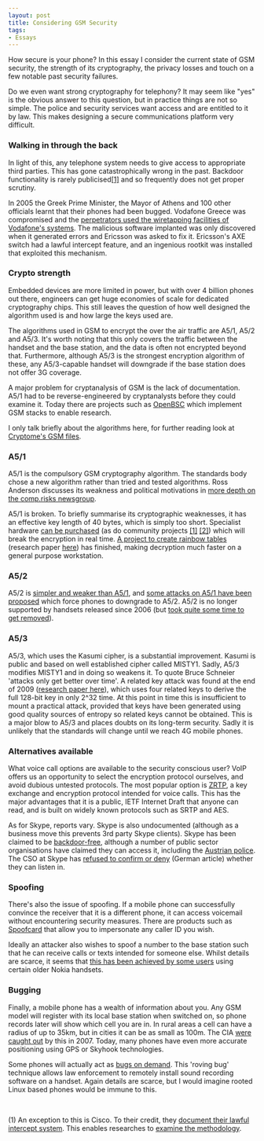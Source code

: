 ```yaml
--- 
layout: post
title: Considering GSM Security
tags: 
- Essays
---
```


How secure is your phone? In this essay I consider the current state of GSM security, the strength of its cryptography, the privacy losses and touch on a few notable past security failures.

Do we even want strong cryptography for telephony? It may seem like "yes" is the obvious answer to this question, but in practice things are not so simple. The police and security services want access and are entitled to it by law. This makes designing a secure communications platform very difficult.

<h3>Walking in through the back</h3>
In light of this, any telephone system needs to give access to appropriate third parties. This has gone catastrophically wrong in the past. Backdoor functionality is rarely publicised<a href="#foot1">[1]</a> and so frequently does not get proper scrutiny.

In 2005 the Greek Prime Minister, the Mayor of Athens and 100 other officials learnt that their phones had been bugged. Vodafone Greece was compromised and the <a href="http://spectrum.ieee.org/telecom/security/the-athens-affair">perpetrators used the wiretapping facilities of Vodafone's systems</a>. The malicious software implanted was only discovered when it generated errors and Ericsson was asked to fix it. Ericsson's AXE switch had a lawful intercept feature, and an ingenious rootkit was installed that exploited this mechanism.

<h3>Crypto strength</h3>
Embedded devices are more limited in power, but with over 4 billion phones out there, engineers can get huge economies of scale for dedicated cryptography chips. This still leaves the question of how well designed the algorithm used is and how large the keys used are.

The algorithms used in GSM to encrypt the over the air traffic are A5/1, A5/2 and A5/3. It's worth noting that this only covers the traffic between the handset and the base station, and the data is often not encrypted beyond that. Furthermore, although A5/3 is the strongest encryption algorithm of these, any A5/3-capable handset will downgrade if the base station does not offer 3G coverage.

A major problem for cryptanalysis of GSM is the lack of documentation. A5/1 had to be reverse-engineered by cryptanalysts before they could examine it. Today there are projects such as <a href="http://openbsc.gnumonks.org/">OpenBSC</a> which implement GSM stacks to enable research.

I only talk briefly about the algorithms here, for further reading look at <a href="http://cryptome.org/gsm-a5-files.htm">Cryptome's GSM files</a>.

<h3>A5/1</h3>
A5/1 is the compulsory GSM cryptography algorithm. The standards body chose a new algorithm rather than tried and tested algorithms. Ross Anderson discusses its weakness and political motivations in <a href="http://groups.google.com/groups?selm=2ts9a0%2495r%40lyra.csx.cam.ac.uk">more depth on the comp.risks newsgroup</a>.

A5/1 is broken. To briefly summarise its cryptographic weaknesses, it has an effective key length of 40 bytes, which is simply too short. Specialist hardware <a href="http://www.gcomtech.com/index.php?app=ccp0&amp;ns=prodshow&amp;ref=gsm-intercept">can be purchased</a> (as do community projects <a href="http://securitytube.net/Airprobe,-Monitoring-GSM-traffic-with-USRP-%28HAR-2009%29-video.aspx">[1]</a> <a href="http://www.engadget.com/2010/05/10/meganets-dominator-i-snoops-on-four-gsm-convos-at-once-fits-in/">[2]</a>) which will break the encryption in real time. <a href="https://web.archive.org/web/20120326100525/http://www.reflextor.com/trac/a51">A project to create rainbow tables</a> (research paper <a href="&lt;a href=">here</a>) has finished, making decryption much faster on a general purpose workstation.

<h3>A5/2</h3>
A5/2 is <a href="http://cryptodox.com/A5/2">simpler and weaker than A5/1</a>, and <a href="http://events.ccc.de/congress/2009/Fahrplan/attachments/1519_26C3.Karsten.Nohl.GSM.pdf">some attacks on A5/1 have been proposed</a> which force phones to downgrade to A5/2. A5/2 is no longer supported by handsets released since 2006 (but <a href="http://laforge.gnumonks.org/weblog/2010/11/12/#20101112-history_of_a52_withdrawal">took quite some time to get removed</a>).

<h3>A5/3</h3>
A5/3, which uses the Kasumi cipher, is a substantial improvement. Kasumi is public and based on well established cipher called MISTY1. Sadly, A5/3 modifies MISTY1 and in doing so weakens it. To quote Bruce Schneier 'attacks only get better over time'. A related key attack was found at the end of 2009 (<a href="http://eprint.iacr.org/2010/013.pdf">research paper here</a>), which uses four related keys to derive the full 128-bit key in only 2^32 time. At this point in time this is insufficient to mount a practical attack, provided that keys have been generated using good quality sources of entropy so related keys cannot be obtained. This is a major blow to A5/3 and places doubts on its long-term security. Sadly it is unlikely that the standards will change until we reach 4G mobile phones.

<h3>Alternatives available</h3>
What voice call options are available to the security conscious user? VoIP offers us an opportunity to select the encryption protocol ourselves, and avoid dubious untested protocols.  The most popular option is <a href="http://en.wikipedia.org/wiki/ZRTP">ZRTP</a>, a key exchange and encryption protocol intended for voice calls. This has the major advantages that it is a public, IETF Internet Draft that anyone can read, and is built on widely known protocols such as SRTP and AES.

As for Skype, reports vary. Skype is also undocumented (although as a business move this prevents 3rd party Skype clients). Skype has been claimed to be <a href="http://www.techradar.com/news/internet/skype-hits-back-at-eu-voip-monitoring-agency-537860">backdoor-free</a>, although a number of public sector organisations have claimed they can access it, including the <a href="http://www.h-online.com/security/news/item/Speculation-over-back-door-in-Skype-736607.html">Austrian police</a>. The CSO at Skype has <a href="http://www.zdnet.de/mobiles_internet_drahtloses_arbeiten_telefonieren_uebers_internet_wie_sicher_ist_skype_wirklich_story-39001620-39151472-1.htm">refused to confirm or deny</a> (German article) whether they can listen in.

<h3>Spoofing</h3>
There's also the issue of spoofing. If a mobile phone can successfully convince the receiver that it is a different phone, it can access voicemail without encountering security measures. There are products such as <a href="http://blog.brickhousesecurity.com/spoofcard/">Spoofcard</a> that allow you to impersonate any caller ID you wish.

Ideally an attacker also wishes to spoof a number to the base station such that he can receive calls or texts intended for someone else. Whilst details are scarce, it seems that <a href="http://www.pcworld.com/article/163515/Nokia_phone_hackers.html">this has been achieved by some users</a> using certain older Nokia handsets.

<h3>Bugging</h3>
Finally, a mobile phone has a wealth of information about you. Any GSM model will register with its local base station when switched on, so phone records later will show which cell you are in. In rural areas a cell can have a radius of up to 35km, but in cities it can be as small as 100m. The CIA <a href="http://www.wired.com/politics/security/magazine/15-07/st_cia">were caught out</a> by this in 2007. Today, many phones have even more accurate positioning using GPS or Skyhook technologies.

Some phones will actually act as <a href="https://www.schneier.com/blog/archives/2006/12/remotely_eavesd_1.html">bugs on demand</a>. This 'roving bug' technique allows law enforcement to remotely install sound recording software on a handset. Again details are scarce, but I would imagine rooted Linux based phones would be immune to this.

<a name="foot1">&nbsp;</a>

(1) An exception to this is Cisco. To their credit, they <a href="http://www.cisco.com/en/US/docs/ios/12_2sb/feature/guide/ht_ssi.html">document their lawful intercept system</a>. This enables researches to <a href="http://www.blackhat.com/html/bh-dc-10/bh-dc-10-archives.html#Cross">examine the methodology</a>.
